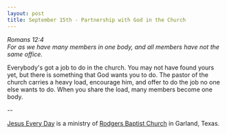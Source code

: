 ```yaml
---
layout: post
title: September 15th - Partnership with God in the Church
---
```


_Romans 12:4  
For as we have many members in one body, and all members have not
the same office._

Everybody's got a job to do in the church. You may not have found
yours yet, but there is something that God wants you to do. The
pastor of the church carries a heavy load, encourage him, and offer
to do the job no one else wants to do. When you share the load, many
members become one body.

 --

<a href=http://jesuseveryday.net>Jesus Every Day</a> is a ministry of <a href=http://rodgersbaptist.net>Rodgers Baptist Church</a> in Garland, Texas.

